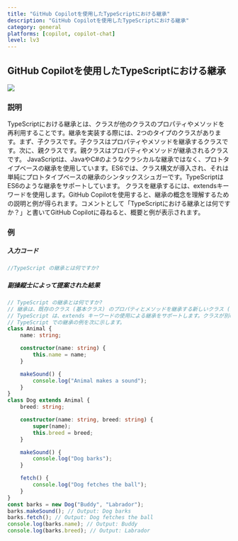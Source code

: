```yaml
---
title: "GitHub Copilotを使用したTypeScriptにおける継承"
description: "GitHub Copilotを使用したTypeScriptにおける継承"
category: general
platforms: [copilot, copilot-chat]
level: lv3
---
```


## GitHub Copilotを使用したTypeScriptにおける継承
[<img src="https://img.shields.io/badge/Lv3-Mature_Best_Practice-brightgreen">](https://github.com/orgs/AI-Native-Development/projects/1/)

### 説明
TypeScriptにおける継承とは、クラスが他のクラスのプロパティやメソッドを再利用することです。継承を実装する際には、2つのタイプのクラスがあります。まず、子クラスです。子クラスはプロパティやメソッドを継承するクラスです。次に、親クラスです。親クラスはプロパティやメソッドが継承されるクラスです。
JavaScriptは、JavaやC#のようなクラシカルな継承ではなく、プロトタイプベースの継承を使用しています。ES6では、クラス構文が導入され、それは単純にプロトタイプベースの継承のシンタックスシュガーです。TypeScriptはES6のような継承をサポートしています。
クラスを継承するには、extendsキーワードを使用します。GitHub Copilotを使用すると、継承の概念を理解するための説明と例が得られます。コメントとして「TypeScriptにおける継承とは何ですか？」と書いてGitHub Copilotに尋ねると、概要と例が表示されます。

### 例

##### 入力コード
```TypeScript
//TypeScript の継承とは何ですか?
```

##### 副操縦士によって提案された結果
```TypeScript
// TypeScript の継承とは何ですか?
// 継承は、既存のクラス (基本クラス) のプロパティとメソッドを継承する新しいクラス (派生クラス) を作成できるようにするオブジェクト指向プログラミング言語の機能です。派生クラスは、継承されたものに加えて、独自のプロパティとメソッドを持つこともできます。
// TypeScript は、extends キーワードの使用による継承をサポートします。クラスが別のクラスを拡張すると、そのクラスは基本クラスのすべてのプロパティとメソッドを継承します。派生クラスは、継承されたプロパティとメソッドをオーバーライドまたは拡張したり、独自のプロパティとメソッドを定義したりできます。
// TypeScript での継承の例を次に示します。
class Animal {
    name: string;

    constructor(name: string) {
        this.name = name;
    }

    makeSound() {
        console.log("Animal makes a sound");
    }
}
class Dog extends Animal {
    breed: string;

    constructor(name: string, breed: string) {
        super(name);
        this.breed = breed;
    }

    makeSound() {
        console.log("Dog barks");
    }

    fetch() {
        console.log("Dog fetches the ball");
    }
}
const barks = new Dog("Buddy", "Labrador");
barks.makeSound(); // Output: Dog barks
barks.fetch(); // Output: Dog fetches the ball
console.log(barks.name); // Output: Buddy
console.log(barks.breed); // Output: Labrador
```